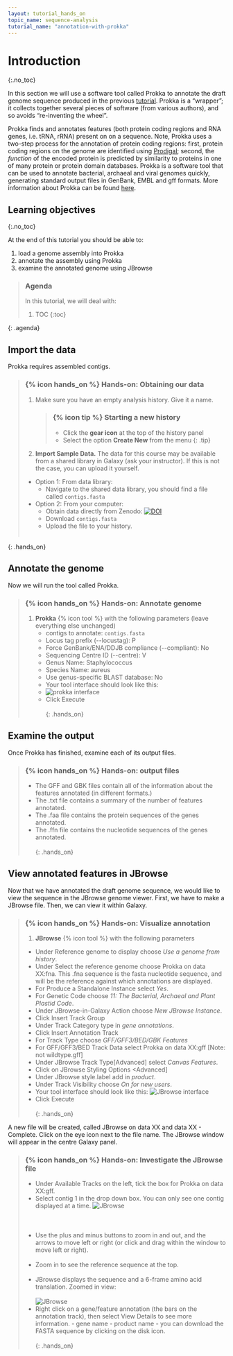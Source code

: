 ```yaml
---
layout: tutorial_hands_on
topic_name: sequence-analysis
tutorial_name: "annotation-with-prokka"
---
```


# Introduction
{:.no_toc}

In this section we will use a software tool called Prokka to annotate the draft genome sequence produced in the previous [tutorial](/modules/spades/index.md). Prokka is a “wrapper”; it collects together several pieces of software (from various authors), and so avoids “re-inventing the wheel”.

Prokka finds and annotates features (both protein coding regions and RNA genes, i.e. tRNA, rRNA) present on on a sequence. Note, Prokka uses a two-step process for the annotation of protein coding regions: first, protein coding regions on the genome are identified using [Prodigal](http://prodigal.ornl.gov/); second, the *function* of the encoded protein is predicted by similarity to proteins in one of many protein or protein domain databases. Prokka is a software tool that can be used to annotate bacterial, archaeal and viral genomes quickly, generating standard output files in GenBank, EMBL and gff formats. More information about Prokka can be found [here](https://github.com/tseemann/prokka).

## Learning objectives
{:.no_toc}

At the end of this tutorial you should be able to:

1. load a genome assembly into Prokka
2. annotate the assembly using Prokka
3. examine the annotated genome using JBrowse

> ### Agenda
>
> In this tutorial, we will deal with:
>
> 1. TOC
> {:toc}
>
{: .agenda}

## Import the data

Prokka requires assembled contigs.

> ### {% icon hands_on %} Hands-on: Obtaining our data
>
> 1. Make sure you have an empty analysis history. Give it a name.
>
>    > ### {% icon tip %} Starting a new history
>    >
>    > * Click the **gear icon** at the top of the history panel
>    > * Select the option **Create New** from the menu
>    {: .tip}
>
> 2. **Import Sample Data.** The data for this course may be available from a shared library in Galaxy
> (ask your instructor). If this is not the case, you can upload it yourself.
> - Option 1: From data library:
>   - Navigate to the shared data library, you should find a file called `contigs.fasta`
> - Option 2: From your computer:
>   - Obtain data directly from Zenodo: [![DOI](https://zenodo.org/badge/DOI/10.5281/zenodo.1156405.svg)](https://doi.org/10.5281/zenodo.1156405)
>   - Download `contigs.fasta`
>   - Upload the file to your history.
> <br><br>
>
{: .hands_on}

## Annotate the genome

Now we will run the tool called Prokka.

> ### {% icon hands_on %} Hands-on: Annotate genome
>
> 1. **Prokka** {% icon tool %} with the following parameters (leave everything else unchanged)
>    - contigs to annotate: `contigs.fasta`
>    - Locus tag prefix (--locustag): P
>    - Force GenBank/ENA/DDJB compliance (--compliant): No
>    - Sequencing Centre ID (--centre): V
>    - Genus Name: Staphylococcus  
>    - Species Name: aureus  
>    - Use genus-specific BLAST database: No  
>    - Your tool interface should look like this:
>    - ![prokka interface](images/interface.png)
>    - Click Execute
> <br><br>
{: .hands_on}

## Examine the output

Once Prokka has finished, examine each of its output files.

> ### {% icon hands_on %} Hands-on: output files
>
> - The GFF and GBK files contain all of the information about the features annotated (in different formats.)
> - The .txt file contains a summary of the number of features annotated.
> - The .faa file contains the protein sequences of the genes annotated.
> - The .ffn file contains the nucleotide sequences of the genes annotated.
> <br><br>
{: .hands_on}

## View annotated features in JBrowse

Now that we have annotated the draft genome sequence, we would like to view the sequence in the JBrowse genome viewer. First, we have to make a JBrowse file. Then, we can view it within Galaxy.

> ### {% icon hands_on %} Hands-on: Visualize annotation
>
> 1. **JBrowse** {% icon tool %} with the following parameters
> - Under Reference genome to display choose *Use a genome from history*.
> - Under Select the reference genome choose Prokka on data XX:fna. This .fna sequence is the fasta nucleotide sequence, and will be the reference against which annotations are displayed.
> - For Produce a Standalone Instance select *Yes*.
> - For Genetic Code choose *11: The Bacterial, Archaeal and Plant Plastid Code*.
> - Under JBrowse-in-Galaxy Action choose *New JBrowse Instance*.
> - Click Insert Track Group
> - Under Track Category type in *gene annotations*.
> - Click Insert Annotation Track
> - For Track Type choose *GFF/GFF3/BED/GBK Features*
> - For GFF/GFF3/BED Track Data select Prokka on data XX:gff  [Note: not wildtype.gff]
> - Under JBrowse Track Type[Advanced] select *Canvas Features*.
> - Click on JBrowse Styling Options <Advanced]
> - Under JBrowse style.label add in *product*.
> - Under Track Visibility choose *On for new users*.
> - Your tool interface should look like this:
>![JBrowse interface](images/jbrowse_int.png)
> - Click Execute
> <br><br>
{: .hands_on}

A new file will be created, called JBrowse on data XX and data XX - Complete. Click on the eye icon next to the file name. The JBrowse window will appear in the centre Galaxy panel.

> ### {% icon hands_on %} Hands-on: Investigate the JBrowse file
>- Under Available Tracks on the left, tick the box for Prokka on data XX:gff.
> - Select contig 1 in the drop down box. You can only see one contig displayed at a time.
> ![JBrowse](images/jbrowse5.png)
> <br><br>
> <br><br>
> - Use the plus and minus buttons to zoom in and out, and the arrows to move left or right (or click and drag within the window to move left or right).
> <br><br>
> - Zoom in to see the reference sequence at the top.
> <br><br>
> - JBrowse displays the sequence and a 6-frame amino acid translation.
> Zoomed in view:
> <br><br>
> ![JBrowse](images/jbrowse6.png)
> - Right click on a gene/feature annotation (the bars on the annotation track), then select View Details to see more information.
    - gene name
    - product name
    - you can download the FASTA sequence by clicking on the disk icon.
> <br><br>
{: .hands_on}
